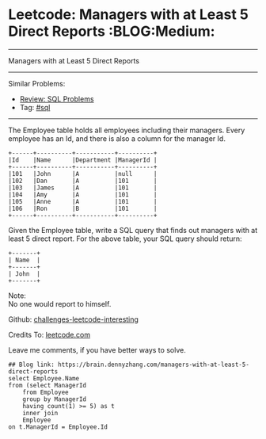 # Leetcode: Managers with at Least 5 Direct Reports     :BLOG:Medium:


---

Managers with at Least 5 Direct Reports  

---

Similar Problems:  

-   [Review: SQL Problems](https://brain.dennyzhang.com/review-sql)
-   Tag: [#sql](https://brain.dennyzhang.com/tag/sql)

---

The Employee table holds all employees including their managers. Every employee has an Id, and there is also a column for the manager Id.  

    +------+----------+-----------+----------+
    |Id    |Name      |Department |ManagerId |
    +------+----------+-----------+----------+
    |101   |John      |A          |null      |
    |102   |Dan       |A          |101       |
    |103   |James     |A          |101       |
    |104   |Amy       |A          |101       |
    |105   |Anne      |A          |101       |
    |106   |Ron       |B          |101       |
    +------+----------+-----------+----------+

Given the Employee table, write a SQL query that finds out managers with at least 5 direct report. For the above table, your SQL query should return:  

    +-------+
    | Name  |
    +-------+
    | John  |
    +-------+

Note:  
No one would report to himself.  

Github: [challenges-leetcode-interesting](https://github.com/DennyZhang/challenges-leetcode-interesting/tree/master/managers-with-at-least-5-direct-reports)  

Credits To: [leetcode.com](https://leetcode.com/problems/managers-with-at-least-5-direct-reports/description/)  

Leave me comments, if you have better ways to solve.  

    ## Blog link: https://brain.dennyzhang.com/managers-with-at-least-5-direct-reports
    select Employee.Name
    from (select ManagerId
        from Employee
        group by ManagerId
        having count(1) >= 5) as t
        inner join
        Employee
    on t.ManagerId = Employee.Id